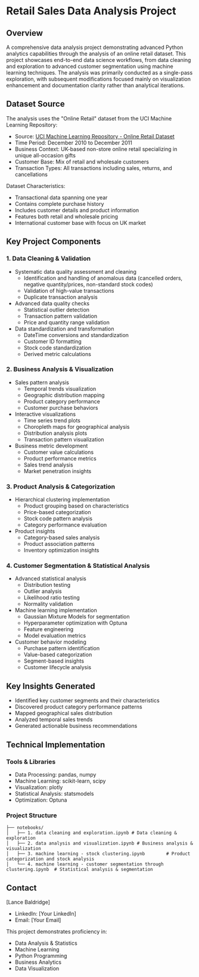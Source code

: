 # Retail Sales Data Analysis Project

## Overview
A comprehensive data analysis project demonstrating advanced Python analytics capabilities through the analysis of an online retail dataset. This project showcases end-to-end data science workflows, from data cleaning and exploration to advanced customer segmentation using machine learning techniques. The analysis was primarily conducted as a single-pass exploration, with subsequent modifications focused mainly on visualization enhancement and documentation clarity rather than analytical iterations.

## Dataset Source
The analysis uses the "Online Retail" dataset from the UCI Machine Learning Repository:
- Source: [UCI Machine Learning Repository - Online Retail Dataset](https://archive.ics.uci.edu/dataset/352/online+retail)
- Time Period: December 2010 to December 2011
- Business Context: UK-based non-store online retail specializing in unique all-occasion gifts
- Customer Base: Mix of retail and wholesale customers
- Transaction Types: All transactions including sales, returns, and cancellations

Dataset Characteristics:
- Transactional data spanning one year
- Contains complete purchase history
- Includes customer details and product information
- Features both retail and wholesale pricing
- International customer base with focus on UK market

## Key Project Components

### 1. Data Cleaning & Validation
- Systematic data quality assessment and cleaning
  - Identification and handling of anomalous data (cancelled orders, negative quantity/prices, non-standard stock codes)
  - Validation of high-value transactions
  - Duplicate transaction analysis
- Advanced data quality checks
  - Statistical outlier detection
  - Transaction pattern validation
  - Price and quantity range validation
- Data standardization and transformation
  - DateTime conversions and standardization
  - Customer ID formatting
  - Stock code standardization
  - Derived metric calculations

### 2. Business Analysis & Visualization
- Sales pattern analysis
  - Temporal trends visualization
  - Geographic distribution mapping
  - Product category performance
  - Customer purchase behaviors
- Interactive visualizations
  - Time series trend plots
  - Choropleth maps for geographical analysis
  - Distribution analysis plots
  - Transaction pattern visualization
- Business metric development
  - Customer value calculations
  - Product performance metrics
  - Sales trend analysis
  - Market penetration insights

### 3. Product Analysis & Categorization
- Hierarchical clustering implementation
  - Product grouping based on characteristics
  - Price-based categorization
  - Stock code pattern analysis
  - Category performance evaluation
- Product insights
  - Category-based sales analysis
  - Product association patterns
  - Inventory optimization insights

### 4. Customer Segmentation & Statistical Analysis
- Advanced statistical analysis
  - Distribution testing
  - Outlier analysis
  - Likelihood ratio testing
  - Normality validation
- Machine learning implementation
  - Gaussian Mixture Models for segmentation
  - Hyperparameter optimization with Optuna
  - Feature engineering
  - Model evaluation metrics
- Customer behavior modeling
  - Purchase pattern identification
  - Value-based categorization
  - Segment-based insights
  - Customer lifecycle analysis

## Key Insights Generated
- Identified key customer segments and their characteristics
- Discovered product category performance patterns
- Mapped geographical sales distribution
- Analyzed temporal sales trends
- Generated actionable business recommendations

## Technical Implementation

### Tools & Libraries
- Data Processing: pandas, numpy
- Machine Learning: scikit-learn, scipy
- Visualization: plotly
- Statistical Analysis: statsmodels
- Optimization: Optuna

### Project Structure
```
├── notebooks/
│   ├── 1. data cleaning and exploration.ipynb # Data cleaning & exploration
│   ├── 2. data analysis and visualization.ipynb # Business analysis & visualization
│   ├── 3. machine learning - stock clustering.ipynb        # Product categorization and stock analysis
│   └── 4. machine learning - customer segmentation through clustering.ipynb  # Statistical analysis & segmentation
```

## Contact
[Lance Baldridge]
- LinkedIn: [Your LinkedIn]
- Email: [Your Email]

This project demonstrates proficiency in:
- Data Analysis & Statistics
- Machine Learning
- Python Programming
- Business Analytics
- Data Visualization